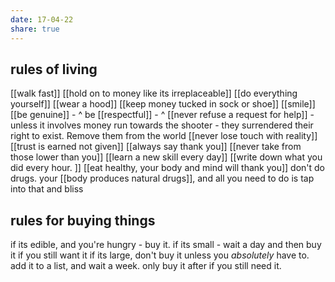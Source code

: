 ```yaml
---
date: 17-04-22
share: true
---
```

## rules of living

[[walk fast]]
[[hold on to money like its irreplaceable]]
[[do everything yourself]] 
[[wear a hood]] 
[[keep money tucked in sock or shoe]] 
[[smile]] 
[[be genuine]] - ^
be [[respectful]] - ^
[[never refuse a request for help]] - unless it involves money
run towards the shooter - they surrendered their right to exist. Remove them from the world
[[never lose touch with reality]]
[[trust is earned not given]]
[[always say thank you]]
[[never take from those lower than you]]
[[learn a new skill every day]] 
[[write down what you did every hour. ]]
[[eat healthy, your body and mind will thank you]]
don't do drugs. your [[body produces natural drugs]], and all you need to do is tap into that and bliss



## rules for buying things
if its edible, and you're hungry - buy it. 
if its small - wait a day and then buy it if you still want it 
if its large, don't buy it unless you *absolutely* have to. add it to a list, and wait a week. only buy it after if you still need it. 

